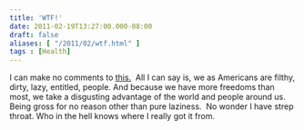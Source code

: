 ```yaml
---
title: 'WTF!'
date: 2011-02-19T13:27:00.000-08:00
draft: false
aliases: [ "/2011/02/wtf.html" ]
tags : [Health]
---
```


I can make no comments to [this.](http://fitperez.com/2011-02-18-same-bacteria-found-on-toilets-mall-food-trays?from=PHheadline)  All I can say is, we as Americans are filthy, dirty, lazy, entitled, people. And because we have more freedoms than most, we take a disgusting advantage of the world and people around us. Being gross for no reason other than pure laziness.  No wonder I have strep throat. Who in the hell knows where I really got it from.